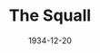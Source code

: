 ---
title: The Squall
date: 1934-12-20
opening_date: 1934-12-20
closing_date:
layout: productions
playbill:
Theatre: Theatre Jacksonville
cast:
- Manuela: Bobbie Landers
- Juan Mendez: Charles Luckie
- Finito: Drummond Paul
- Pedro: George Nichols
- Anita: Isabel Mead
- Don Diego: Joseph Byrnes
- Nubi: Lydia Fabian
- Dona Paca: Maria Greason
- Dolores Mendez: Pauline Entenza
- Jose Mendez: Virgil Perry
- Padre Molina: William Courtney
- El Moro: Winston Fowler
crew:
- Director: Winston Fowler
understudies:
orchestra:
---